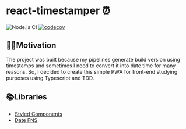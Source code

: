 # react-timestamper ⏰

![Node.js CI](https://github.com/mCodex/react-timestamper/workflows/Node.js%20CI/badge.svg)
[![codecov](https://codecov.io/gh/mcodex/react-timestamper/branch/master/graph/badge.svg)](https://codecov.io/gh/mcodex/react-timestamper)

## 👨‍💻Motivation

The project was built because my pipelines generate build version using timestamps and sometimes I need to convert it into date time for many reasons. So, I decided to create this simple PWA for front-end studying purposes using Typescript and TDD.

## 📚Libraries

* [Styled Components](https://styled-components.com/)
* [Date FNS](https://date-fns.org/)